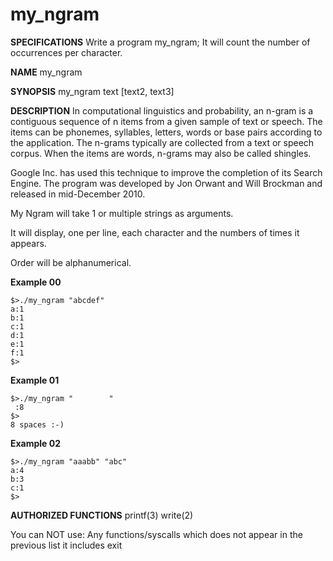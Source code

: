# my_ngram

**SPECIFICATIONS**
Write a program my_ngram; It will count the number of occurrences per character.

**NAME**
my_ngram

**SYNOPSIS**
my_ngram text [text2, text3]

**DESCRIPTION**
In computational linguistics and probability, an n-gram is a contiguous sequence of n items from a given sample of text or speech. The items can be phonemes, syllables, letters, words or base pairs according to the application. The n-grams typically are collected from a text or speech corpus. When the items are words, n-grams may also be called shingles.

Google Inc. has used this technique to improve the completion of its Search Engine. The program was developed by Jon Orwant and Will Brockman and released in mid-December 2010.

My Ngram will take 1 or multiple strings as arguments.

It will display, one per line, each character and the numbers of times it appears.

Order will be alphanumerical.

**Example 00**
```
$>./my_ngram "abcdef"
a:1
b:1
c:1
d:1
e:1
f:1
$>
```
**Example 01**
```
$>./my_ngram "        "
 :8
$>
8 spaces :-)
```
**Example 02**
```
$>./my_ngram "aaabb" "abc"
a:4
b:3
c:1
$>
```

**AUTHORIZED FUNCTIONS**
printf(3)
write(2)

You can NOT use:
Any functions/syscalls which does not appear in the previous list
it includes exit
